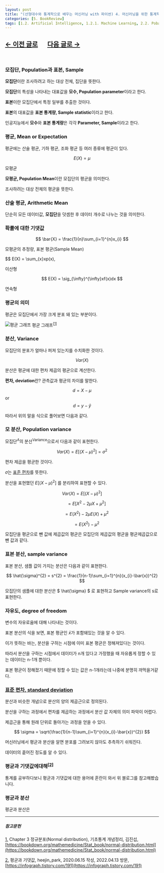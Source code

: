 ```yaml
---
layout: post
title: "(선형대수와 통계학으로 배우는 머신러닝 with 파이썬) 4. 머신러닝을 위한 통계학(2)"
categories: [5. BookReview]
tags: [1.2. Artificial Intelligence, 1.2.1. Machine Learning, 2.2. Pobability and Statistics]
---
```


## [←  이전 글로](https://maizer2.github.io/5.%20bookreview/2022/04/10/(선형대수와-통계학으로-배우는-머신러닝-with-파이썬)-4.-머신러닝을-위한-통계학(1).html) 　 [다음 글로 →](https://maizer2.github.io/5.%20bookreview/2022/04/00/(선형대수와-통계학으로-배우는-머신러닝-with-파이썬)-5.-최적화.html)
<br/>

### 모집단, Population과 표본, Sample

**모집단**이란 조사하려고 하는 대상 전체, 집단을 뜻한다.

**모집단**의 특성을 나타내는 대표값을 **모수, Population parameter**이라고 한다.

**표본**이란 모집단에서 특정 일부를 추출한 것이다.

**표본**의 대표값을 **표본 통계량, Sample statistic**이라고 한다.

인공지능에서 **모수**와 **표본 통계량**은 각각 **Parameter, Sample**이라고 한다.

### 평균, Mean or Expectation

평균에는 산술 평균, 기하 평균, 조화 평균 등 여러 종류에 평균이 있다.

$$ E(X) = \mu $$

모평균

**모평균, Population Mean**이란 모집단의 평균을 의미한다.

조사하려는 대상 전체의 평균을 뜻한다.

### 산술 평균, Arithmetic Mean

단순히 모든 데이터값, **모집단**을 덧셈한 후 데이터 개수로 나누는 것을 의미한다.

### 확률에 대한 기댓값

$$ \bar{X} = \frac{1}{n}\sum_{i=1}^{n}x_{i} $$

모평균의 추정량, 표본 평균(Sample Mean)

$$ E(X) = \sum_{x}xp(x),

이산형

$$ E(X) = \sig_{\infty}^{\infty}xf(x)dx $$

연속형

### 평균의 의미

평균은 모집단에서 가장 크게 분포 돼 있는 부분이다.

![평균 그래프](https://bookdown.org/mathemedicine/Stat_book/Basic-stat_files/figure-html/unnamed-chunk-8-1.png)
평균 그래프<sup><a href="#footnote_1_1" name="footnote_1_2">[1]</a></sup>

### 분산, Variance

모집단의 분포가 얼마나 퍼져 있는지를 수치화한 것이다.

$$ Var(X) $$

분산은 평균에 대한 편차 제곱의 평균으로 계산한다.

**편차, deviation**란? 관측값과 평균의 차이를 말한다.

$$ d = X - \mu $$ or $$ d = y - \hat{y} $$

따라서 위의 말을 식으로 풀어보면 다음과 같다.

### 모 분산, Population variance

모집단<sup>$A$</sup>의 분산<sup>Variance</sup>으로서 다음과 같이 표현한다.

$$ Var(X) = E[(X-\mu)^{2}] = \sigma^{2} $$

편차 제곱을 평균한 것이다.

$\sigma$는 <a href="#footnote_2_1" name="footnote_2_2">표준 편차</a>를 뜻한다.


분산을 표현했던 $E[(X-\mu)^{2}]$ 를 분리하여 표현할 수 있다.

$$ Var(X) = E[(X-\mu)^{2}] $$

$$\;\;\;\;\;\;\;\; = E[X^{2} - 2\mu X + \mu^{2}] $$

$$\;\;\;\;\;\;\;\; = E(X^{2}) - 2\mu E(X) + \mu^{2} $$

$$\;\;\;\;\;\;\;\; = E(X^{2}) - \mu^{2} $$

모집단을 평균으로 뺀 값에 제곱값의 평균은 모집단의 제곱값의 평균을 평균제곱값으로 뺀 값과 같다.

### 표본 분산, sample variance

표본 분산, 샘플 값이 가지는 분산은 다음과 같이 표현한다.

$$ \hat{\sigma}^{2} = s^{2} = \frac{1}{n-1}\sum_{i=1}^{n}(x_{i}-\bar{x})^{2} $$

모집단의 샘플에 대한 분산은 $ \hat{\sigma} $ 로 표현하고 Sample variance의 s로 표현한다.

### 자유도, degree of freedom

변수의 자유로움에 대해 나타내는 것이다.

표본 분산의 식을 보면, 표본 평균인 $\bar{x}$가 포함돼있는 것을 알 수 있다.

이가 뜻하는 바는, 분산을 구하는 시점에 이미 표본 평균은 정해져있다는 것이다.

따라서 분산을 구하는 시점에서 데이터가 n개 있다고 가정했을 때 자유롭게 정할 수 있는 데이터는 n-1개 뿐이다.

표본 평균이 정해졌기 때문에 정할 수 있는 값은 n-1개라는데 나중에 분명히 까먹을거같다.

### <a href="#footnote_2_2" name="footnote_2_1">표준 편차, standard deviation</a>

분산과 비슷한 개념으로 분산의 양의 제곱근으로 정의된다.

분산을 구하는 과정에서 편차를 제곱하는 과정에서 분산 값 자체의 의미 파악이 어렵다.

제곱근을 통해 원래 단위로 돌아가는 과정을 얻을 수 있다.

$$ \sigma = \sqrt{\frac{1}{n-1}\sum_{i=1}^{n}(x_{i}-\bar{x})^{2}} $$

머신러닝에서 평균과 분산을 알면 분포를 그려보지 않아도 추측하기 쉬워진다.

데이터의 흩어진 정도를 알 수 있다.

### 평균과 기댓값에대해<sup><a href="#footnote_3_1" name="footnote_3_2">[2]</a></sup>

통계를 공부하다보니 평균과 기댓값에 대한 용어에 혼란이 와서 위 블로그를 참고해봤습니다.



### 평균과 분산

평균과 분산은 

---

##### 참고문헌

<a href="#footnote_1_2" name="footnote_1_1">1.</a> Chapter 3 정규분포(Normal distribution), 기초통계 개념정리, 김진섭, [https://bookdown.org/mathemedicine/Stat_book/normal-distribution.html](https://bookdown.org/mathemedicine/Stat_book/normal-distribution.html)

<a href="#footnote_3_2" name="footnote_3_1">2.</a> 평균과 기댓값, heejin_park, 2020.06.15 작성, 2022.04.13 방문, [https://infograph.tistory.com/191](https://infograph.tistory.com/191)